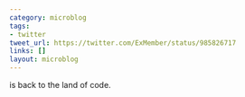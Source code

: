 ```yaml
---
category: microblog
tags:
- twitter
tweet_url: https://twitter.com/ExMember/status/985826717
links: []
layout: microblog
---
```

is back to the land of code.
